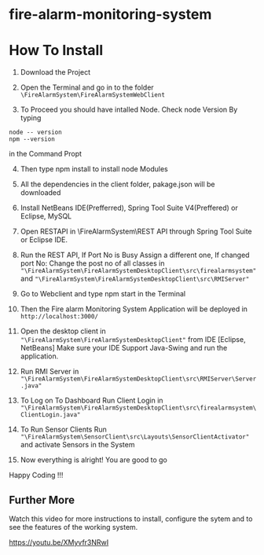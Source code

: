 # fire-alarm-monitoring-system

# How To Install

1. Download the Project

2. Open the Terminal and go in to the folder ```\FireAlarmSystem\FireAlarmSystemWebClient```

3. To Proceed you should have intalled Node. Check node Version By typing 
```
node -- version
npm --version
```
in the Command Propt

4. Then type npm install to install node Modules

5. All the dependencies in the client folder, pakage.json will be downloaded

6. Install NetBeans IDE(Prefferred), Spring Tool Suite V4(Preffered) or Eclipse, MySQL

7. Open RESTAPI  in \FireAlarmSystem\REST API through Spring Tool Suite or Eclipse IDE.

8. Run the REST API, If Port No is Busy Assign a different one,
		If changed port No: Change the post no of all classes in ```"\FireAlarmSystem\FireAlarmSystemDesktopClient\src\firealarmsystem"``` 
		and ```"\FireAlarmSystem\FireAlarmSystemDesktopClient\src\RMIServer"```

9. Go to Webclient and type npm start in the Terminal

10. Then the Fire alarm Monitoring System Application will be deployed in ```http://localhost:3000/```

11. Open the desktop client in ```"\FireAlarmSystem\FireAlarmSystemDesktopClient"``` from IDE [Eclipse, NetBeans] Make sure your IDE Support Java-Swing and run the application.

12. Run RMI Server in ```"\FireAlarmSystem\FireAlarmSystemDesktopClient\src\RMIServer\Server.java"```

13. To Log on To Dashboard Run Client Login in ```"\FireAlarmSystem\FireAlarmSystemDesktopClient\src\firealarmsystem\ClientLogin.java"```

14. To Run Sensor Clients Run ```"\FireAlarmSystem\SensorClient\src\Layouts\SensorClientActivator"``` and activate Sensors in the System

15. Now everything is alright! You are good to go

   Happy Coding !!!
   
## Further More

Watch this video for more instructions to install, configure the sytem and to see the features of the working system.

https://youtu.be/XMyvfr3NRwI



